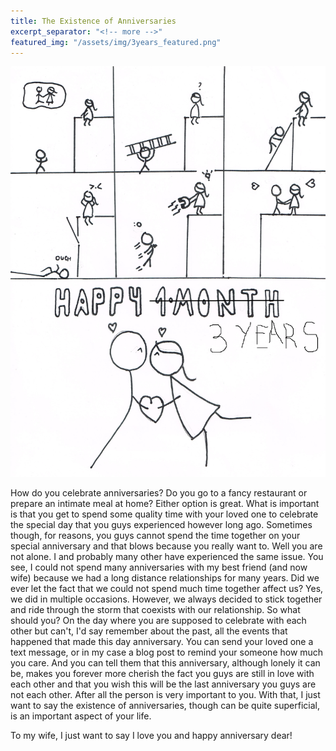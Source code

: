 ```yaml
---
title: The Existence of Anniversaries
excerpt_separator: "<!-- more -->"
featured_img: "/assets/img/3years_featured.png"
---
```


![3years](/assets/img/3years.jpg)

How do you celebrate anniversaries? Do you go to a fancy restaurant or prepare an intimate meal at home? Either option is great. What is important is that you get to spend some quality time with your loved one to celebrate the special day that you guys experienced however long ago.  Sometimes though, for reasons, you guys cannot spend the time together on your special anniversary and that blows because you really want to. Well you are not alone. I and probably many other have experienced the same issue. You see, I could not spend many anniversaries with my best friend (and now wife) because we had a long distance relationships for many years. Did we ever let the fact that we could not spend much time together affect us? Yes, we did in multiple occasions. However, we always decided to stick together and ride through the storm that coexists with our relationship. So what should you? On the day where you are supposed to celebrate with each other but can't, I'd say remember about the past, all the events that happened that made this day anniversary. You can send your loved one a text message, or in my case a blog post to remind your someone how much you care. And you can tell them that this anniversary, although lonely it can be, makes you forever more cherish the fact you guys are still in love with each other and that you wish this will be the last anniversary you guys are not each other. After all the person is very important to you. With that, I just want to say the existence of anniversaries, though can be quite superficial, is an important aspect of your life.

<!-- more -->

To my wife, I just want to say I love you and happy anniversary dear!